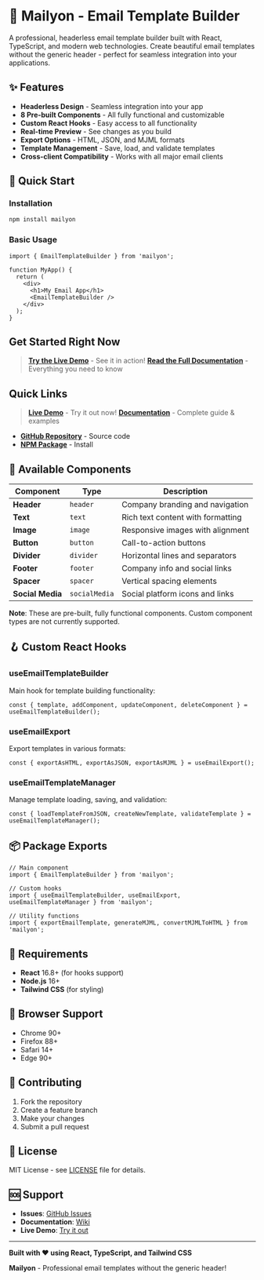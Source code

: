 # 🎯 Mailyon - Email Template Builder

A professional, headerless email template builder built with React, TypeScript, and modern web technologies. Create beautiful email templates without the generic header - perfect for seamless integration into your applications.

## ✨ Features

- **Headerless Design** - Seamless integration into your app
- **8 Pre-built Components** - All fully functional and customizable
- **Custom React Hooks** - Easy access to all functionality
- **Real-time Preview** - See changes as you build
- **Export Options** - HTML, JSON, and MJML formats
- **Template Management** - Save, load, and validate templates
- **Cross-client Compatibility** - Works with all major email clients

## 🚀 Quick Start

### Installation
```bash
npm install mailyon
```

### Basic Usage
```tsx
import { EmailTemplateBuilder } from 'mailyon';

function MyApp() {
  return (
    <div>
      <h1>My Email App</h1>
      <EmailTemplateBuilder />
    </div>
  );
}
```

## Get Started Right Now

> **[Try the Live Demo](https://utdevnp.github.io/mailyon/)** - See it in action!
> **[Read the Full Documentation](https://github.com/utdevnp/mailyon/wiki)** - Everything you need to know

## Quick Links

> **[Live Demo](https://utdevnp.github.io/mailyon/)** - Try it out now!
> **[Documentation](https://github.com/utdevnp/mailyon/wiki)** - Complete guide & examples

- **[GitHub Repository](https://github.com/utdevnp/mailyon)** - Source code
- **[NPM Package](https://www.npmjs.com/package/mailyon)** - Install

## 🧩 Available Components

| Component | Type | Description |
|-----------|------|-------------|
| **Header** | `header` | Company branding and navigation |
| **Text** | `text` | Rich text content with formatting |
| **Image** | `image` | Responsive images with alignment |
| **Button** | `button` | Call-to-action buttons |
| **Divider** | `divider` | Horizontal lines and separators |
| **Footer** | `footer` | Company info and social links |
| **Spacer** | `spacer` | Vertical spacing elements |
| **Social Media** | `socialMedia` | Social platform icons and links |

**Note**: These are pre-built, fully functional components. Custom component types are not currently supported.

## 🪝 Custom React Hooks

### useEmailTemplateBuilder
Main hook for template building functionality:
```tsx
const { template, addComponent, updateComponent, deleteComponent } = useEmailTemplateBuilder();
```

### useEmailExport
Export templates in various formats:
```tsx
const { exportAsHTML, exportAsJSON, exportAsMJML } = useEmailExport();
```

### useEmailTemplateManager
Manage template loading, saving, and validation:
```tsx
const { loadTemplateFromJSON, createNewTemplate, validateTemplate } = useEmailTemplateManager();
```

## 📦 Package Exports

```tsx
// Main component
import { EmailTemplateBuilder } from 'mailyon';

// Custom hooks
import { useEmailTemplateBuilder, useEmailExport, useEmailTemplateManager } from 'mailyon';

// Utility functions
import { exportEmailTemplate, generateMJML, convertMJMLToHTML } from 'mailyon';
```

## 🔧 Requirements

- **React** 16.8+ (for hooks support)
- **Node.js** 16+
- **Tailwind CSS** (for styling)

## 📱 Browser Support

- Chrome 90+
- Firefox 88+
- Safari 14+
- Edge 90+

## 🤝 Contributing

1. Fork the repository
2. Create a feature branch
3. Make your changes
4. Submit a pull request

## 📄 License

MIT License - see [LICENSE](https://github.com/utdevnp/mailyon/blob/main/LICENSE) file for details.

## 🆘 Support

- **Issues**: [GitHub Issues](https://github.com/utdevnp/mailyon/issues)
- **Documentation**: [Wiki](https://github.com/utdevnp/mailyon/wiki)
- **Live Demo**: [Try it out](https://utdevnp.github.io/mailyon/)

---

**Built with ❤️ using React, TypeScript, and Tailwind CSS**

**Mailyon** - Professional email templates without the generic header!

